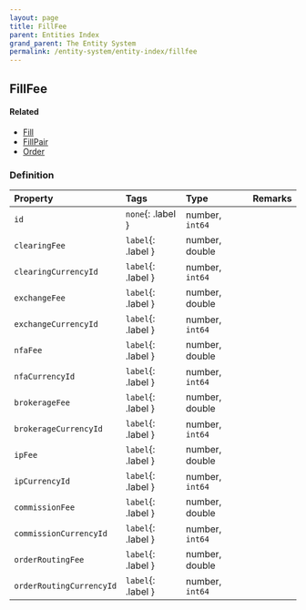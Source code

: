 ```yaml
---
layout: page
title: FillFee
parent: Entities Index
grand_parent: The Entity System
permalink: /entity-system/entity-index/fillfee
---
```


## FillFee

#### Related
- [Fill]({{site.baseurl}}/entity-system/entity-index/Fill)
- [FillPair]({{site.baseurl}}/entity-system/entity-index/FillPair)
- [Order]({{site.baseurl}}/entity-system/entity-index/Order)

### Definition

| Property | Tags | Type | Remarks
|:---------|:-----|:-----|:-------
| `id` | `none`{: .label } | number, `int64` | 
| `clearingFee` | `label`{: .label } | number, double | 
| `clearingCurrencyId` | `label`{: .label } | number, `int64` | 
| `exchangeFee` | `label`{: .label } | number, double | 
| `exchangeCurrencyId` | `label`{: .label } | number, `int64` | 
| `nfaFee` | `label`{: .label } | number, double | 
| `nfaCurrencyId` | `label`{: .label } | number, `int64` | 
| `brokerageFee` | `label`{: .label } | number, double | 
| `brokerageCurrencyId` | `label`{: .label } | number, `int64` | 
| `ipFee` | `label`{: .label } | number, double | 
| `ipCurrencyId` | `label`{: .label } | number, `int64` | 
| `commissionFee` | `label`{: .label } | number, double | 
| `commissionCurrencyId` | `label`{: .label } | number, `int64` | 
| `orderRoutingFee` | `label`{: .label } | number, double | 
| `orderRoutingCurrencyId` | `label`{: .label } | number, `int64` | 